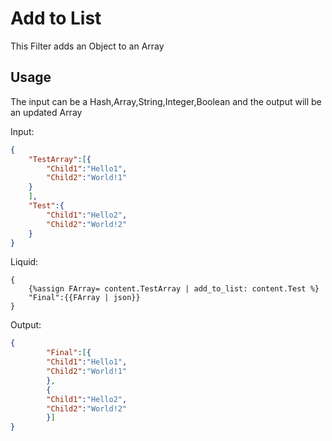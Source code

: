 # Add to List

This Filter adds an Object to an Array

## Usage

The input can be a Hash,Array,String,Integer,Boolean and the output will be an updated Array

Input:
```json
{
	"TestArray":[{
		"Child1":"Hello1",
		"Child2":"World!1"
	}
	],
	"Test":{
		"Child1":"Hello2",
		"Child2":"World!2"
	}
}
```

Liquid:
```
{
	{%assign FArray= content.TestArray | add_to_list: content.Test %}
	"Final":{{FArray | json}}
}
```

Output:
```json
{
		"Final":[{
		"Child1":"Hello1",
		"Child2":"World!1"
		},
		{
		"Child1":"Hello2",
		"Child2":"World!2"
		}]
}
```